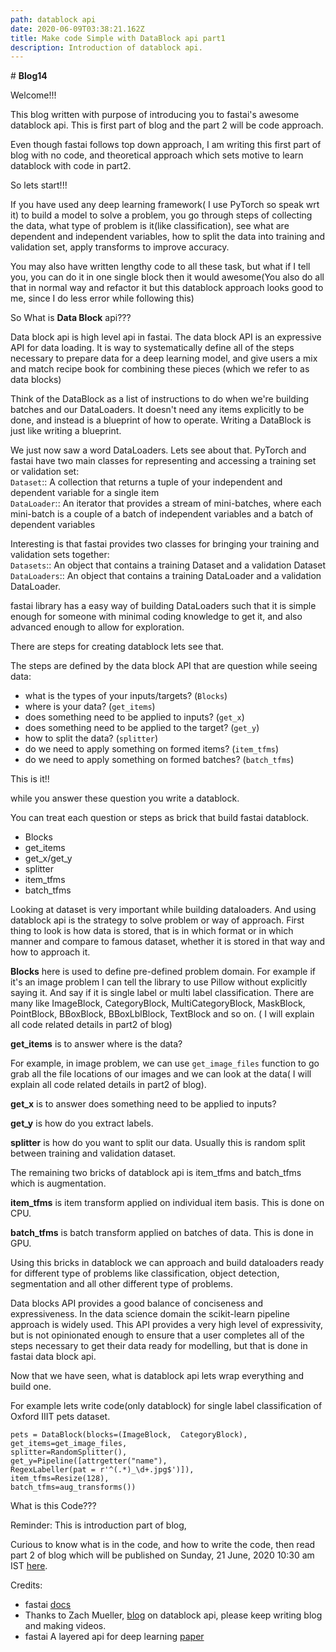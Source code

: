 ```yaml
---
path: datablock api
date: 2020-06-09T03:38:21.162Z
title: Make code Simple with DataBlock api part1
description: Introduction of datablock api.
---
```

\# **Blog14**

Welcome!!!

This blog written with purpose of introducing you to fastai's awesome datablock api. This is first part of blog and the part 2 will be code approach.

Even though fastai follows top down approach, I am writing this first part of blog with no code, and theoretical approach which sets motive to learn datablock with code in part2.

So lets start!!!

If you have used any deep learning framework( I use PyTorch so speak wrt it) to build a model to solve a problem, you go through steps of collecting the data, what type of problem is it(like classification), see what are dependent and independent variables, how to split the data into training and validation set, apply transforms to improve accuracy.

You may also have written lengthy code to all these task, but what if I tell you, you can do it in one single block then it would awesome(You also do all that in normal way and refactor it but this datablock approach looks good to me, since I do less error while following this)

So What is **Data Block** api???

Data block api is high level api in fastai. The data block API is an expressive API for data loading. It is way to systematically define all of the steps necessary to prepare data for a deep learning model, and give users a mix and match recipe book for combining these pieces (which we refer to as data blocks)

Think of the DataBlock as a list of instructions to do when we're building batches and our DataLoaders. It doesn't need any items explicitly to be done, and instead is a blueprint of how to operate. Writing a DataBlock is just like writing a blueprint.

We just now saw a word DataLoaders. Lets see about that. PyTorch and fastai have two main classes for representing and accessing a training set or validation set:\
`Dataset`:: A collection that returns a tuple of your independent and dependent variable for a single item\
`DataLoader`:: An iterator that provides a stream of mini-batches, where each mini-batch is a couple of a batch of independent variables and a batch of dependent variables 

Interesting is that fastai provides two classes for bringing your training and validation sets together:\
`Datasets`:: An object that contains a training Dataset and a validation Dataset\
`DataLoaders`:: An object that contains a training DataLoader and a validation DataLoader.

fastai library has a easy way of building DataLoaders such that it is simple enough for someone with minimal coding knowledge to get it, and also advanced enough to allow for exploration.

There are steps for creating datablock lets see that.

The steps are defined by the data block API that are question while seeing data:

* what is the types of your inputs/targets? (`Blocks`)
* where is your data? (`get_items`)
* does something need to be applied to inputs? (`get_x`)
* does something need to be applied to the target? (`get_y`)
* how to split the data? (`splitter`)
* do we need to apply something on formed items? (`item_tfms`)
* do we need to apply something on formed batches? (`batch_tfms`)

This is it!!

while you answer these question you write a datablock.

You can treat each question or steps as brick that build fastai datablock.

* Blocks
* get_items
* get_x/get_y
* splitter
* item_tfms
* batch_tfms

Looking at dataset is very important while building dataloaders. And using datablock api is the strategy to solve problem or way of approach. First thing to look is how data is stored, that is in which format or in which manner and compare to famous dataset, whether it is stored in that way and how to approach it.

**Blocks** here is used to define pre-defined problem domain. For example if it's an image problem I can tell the library to use Pillow without explicitly saying it. And say if it is single label or multi label classification. There are many like ImageBlock, CategoryBlock, MultiCategoryBlock, MaskBlock, PointBlock, BBoxBlock, BBoxLblBlock, TextBlock and so on. ( I will explain all code related details in part2 of blog)

**get_items** is to answer where is the data? 

For example, in image problem, we can use `get_image_files` function to go grab all the file locations of our images and we can look at the data( I will explain all code related details in part2 of blog).

**get_x** is to answer does something need to be applied to inputs?

**get_y** is how do you extract labels.

**splitter** is how do you want to split our data. Usually this is random split between training and validation dataset. 

The remaining two bricks of datablock api is item_tfms and batch_tfms which is augmentation.

**item_tfms** is item transform applied on individual item basis. This is done on CPU.

**batch_tfms** is batch transform applied on batches of data. This is done in GPU.

Using this bricks in datablock we can approach and build dataloaders ready for different type of problems like classification, object detection, segmentation and all other different type of problems.

Data blocks API provides a good balance of conciseness and expressiveness. In the data science domain the scikit-learn pipeline approach is widely used. This API provides a very high level of expressivity, but is not opinionated enough to ensure that a user completes all of the steps necessary to get their data ready for modelling, but that is done in fastai data block api. 

Now that we have seen, what is datablock api lets wrap everything and build one.

For example lets write code(only datablock) for single label classification of Oxford IIIT pets dataset.

```
pets = DataBlock(blocks=(ImageBlock,  CategoryBlock),  
get_items=get_image_files,  
splitter=RandomSplitter(),  
get_y=Pipeline([attrgetter("name"),  
RegexLabeller(pat = r'^(.*)_\d+.jpg$')]),  
item_tfms=Resize(128),  
batch_tfms=aug_transforms())
```

What is this Code???

Reminder: This is introduction part of blog, 

Curious to know what is in the code, and how to write the code, then read part 2 of blog which will be published on Sunday, 21 June, 2020 10:30 am IST [here](https://kirankamath.netlify.app/blog/make-code-simple-with-datablock-api-part2/).

Credits:

* fastai [docs](https://dev.fast.ai/) 
* Thanks to Zach Mueller, [blog](https://muellerzr.github.io/fastblog/datablock/2020/03/21/DataBlockAPI.html) on datablock api, please keep writing blog and making videos.
* fastai A layered api for deep learning [paper](https://arxiv.org/pdf/2002.04688.pdf)
